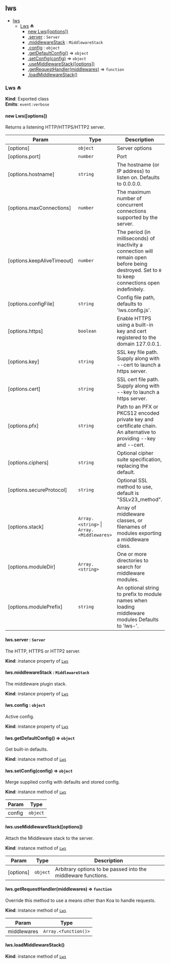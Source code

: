 <a name="module_lws"></a>

## lws

* [lws](#module_lws)
    * [Lws](#exp_module_lws--Lws) ⏏
        * [new Lws([options])](#new_module_lws--Lws_new)
        * [.server](#module_lws--Lws+server) : <code>Server</code>
        * [.middlewareStack](#module_lws--Lws+middlewareStack) : <code>MiddlewareStack</code>
        * [.config](#module_lws--Lws+config) : <code>object</code>
        * [.getDefaultConfig()](#module_lws--Lws+getDefaultConfig) ⇒ <code>object</code>
        * [.setConfig(config)](#module_lws--Lws+setConfig) ⇒ <code>object</code>
        * [.useMiddlewareStack([options])](#module_lws--Lws+useMiddlewareStack)
        * [.getRequestHandler(middlewares)](#module_lws--Lws+getRequestHandler) ⇒ <code>function</code>
        * [.loadMiddlewareStack()](#module_lws--Lws+loadMiddlewareStack)

<a name="exp_module_lws--Lws"></a>

### Lws ⏏
**Kind**: Exported class  
**Emits**: <code>event:verbose</code>  
<a name="new_module_lws--Lws_new"></a>

#### new Lws([options])
Returns a listening HTTP/HTTPS/HTTP2 server.


| Param | Type | Description |
| --- | --- | --- |
| [options] | <code>object</code> | Server options |
| [options.port] | <code>number</code> | Port |
| [options.hostname] | <code>string</code> | The hostname (or IP address) to listen on. Defaults to 0.0.0.0. |
| [options.maxConnections] | <code>number</code> | The maximum number of concurrent connections supported by the server. |
| [options.keepAliveTimeout] | <code>number</code> | The period (in milliseconds) of inactivity a connection will remain open before being destroyed. Set to `0` to keep connections open indefinitely. |
| [options.configFile] | <code>string</code> | Config file path, defaults to 'lws.config.js'. |
| [options.https] | <code>boolean</code> | Enable HTTPS using a built-in key and cert registered to the domain 127.0.0.1. |
| [options.key] | <code>string</code> | SSL key file path. Supply along with --cert to launch a https server. |
| [options.cert] | <code>string</code> | SSL cert file path. Supply along with --key to launch a https server. |
| [options.pfx] | <code>string</code> | Path to an PFX or PKCS12 encoded private key and certificate chain. An alternative to providing --key and --cert. |
| [options.ciphers] | <code>string</code> | Optional cipher suite specification, replacing the default. |
| [options.secureProtocol] | <code>string</code> | Optional SSL method to use, default is "SSLv23_method". |
| [options.stack] | <code>Array.&lt;string&gt;</code> \| <code>Array.&lt;Middlewares&gt;</code> | Array of middleware classes, or filenames of modules exporting a middleware class. |
| [options.moduleDir] | <code>Array.&lt;string&gt;</code> | One or more directories to search for middleware modules. |
| [options.modulePrefix] | <code>string</code> | An optional string to prefix to module names when loading middleware modules Defaults to 'lws-'. |

<a name="module_lws--Lws+server"></a>

#### lws.server : <code>Server</code>
The HTTP, HTTPS or HTTP2 server.

**Kind**: instance property of [<code>Lws</code>](#exp_module_lws--Lws)  
<a name="module_lws--Lws+middlewareStack"></a>

#### lws.middlewareStack : <code>MiddlewareStack</code>
The middleware plugin stack.

**Kind**: instance property of [<code>Lws</code>](#exp_module_lws--Lws)  
<a name="module_lws--Lws+config"></a>

#### lws.config : <code>object</code>
Active config.

**Kind**: instance property of [<code>Lws</code>](#exp_module_lws--Lws)  
<a name="module_lws--Lws+getDefaultConfig"></a>

#### lws.getDefaultConfig() ⇒ <code>object</code>
Get built-in defaults.

**Kind**: instance method of [<code>Lws</code>](#exp_module_lws--Lws)  
<a name="module_lws--Lws+setConfig"></a>

#### lws.setConfig(config) ⇒ <code>object</code>
Merge supplied config with defaults and stored config.

**Kind**: instance method of [<code>Lws</code>](#exp_module_lws--Lws)  

| Param | Type |
| --- | --- |
| config | <code>object</code> | 

<a name="module_lws--Lws+useMiddlewareStack"></a>

#### lws.useMiddlewareStack([options])
Attach the Middleware stack to the server.

**Kind**: instance method of [<code>Lws</code>](#exp_module_lws--Lws)  

| Param | Type | Description |
| --- | --- | --- |
| [options] | <code>object</code> | Arbitrary options to be passed into the middleware functions. |

<a name="module_lws--Lws+getRequestHandler"></a>

#### lws.getRequestHandler(middlewares) ⇒ <code>function</code>
Override this method to use a means other than Koa to handle requests.

**Kind**: instance method of [<code>Lws</code>](#exp_module_lws--Lws)  

| Param | Type |
| --- | --- |
| middlewares | <code>Array.&lt;function()&gt;</code> | 

<a name="module_lws--Lws+loadMiddlewareStack"></a>

#### lws.loadMiddlewareStack()
**Kind**: instance method of [<code>Lws</code>](#exp_module_lws--Lws)  
